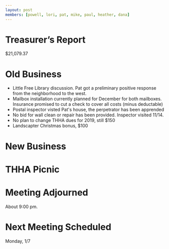 ```yaml
---
layout: post
members: [powell, lori, pat, mike, paul, heather, dana]
---
```

# Treasurer’s Report
$21,079.37

# Old Business
* Little Free Library discussion. Pat got a preliminary positive response from the neighborhood to the west.
* Mailbox installation currently planned for December for both mailboxes.  Insurance promised to cut a check to cover all costs (minus deductable)
* Postal inspector visted Pat's house, the perpetrator has been apprended
* No bid for wall clean or repair has been provided.  Inspector visited 11/14.
* No plan to change THHA dues for 2019, still $150
* Landscapter Christmas bonus, $100

# New Business

# THHA Picnic

# Meeting Adjourned
About 9:00 pm.

# Next Meeting Scheduled
Monday, 1/7
